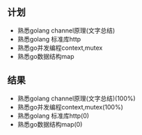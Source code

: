 ## 计划
- 熟悉golang channel原理(文字总结)
- 熟悉golang 标准库http
- 熟悉go并发编程context,mutex
- 熟悉go数据结构map


## 结果
- 熟悉golang channel原理(文字总结)(100%)
- 熟悉go并发编程context,mutex(100%)
- 熟悉golang 标准库http(0)
- 熟悉go数据结构map(0)